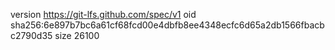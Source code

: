 version https://git-lfs.github.com/spec/v1
oid sha256:6e897b7bc6a61cf68fcd00e4dbfb8ee4348ecfc6d65a2db1566fbacbc2790d35
size 26100
